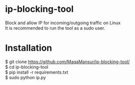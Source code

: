 # ip-blocking-tool
Block and allow IP for incoming/outgoing traffic on Linux <br>
It is recommended to run the tool as a sudo user.

# Installation
$ git clone https://github.com/MaqaMansur/ip-blocking-tool/ <br>
$ cd ip-blocking-tool <br>
$ pip install -r requirements.txt <br>
$ sudo python ip.py
